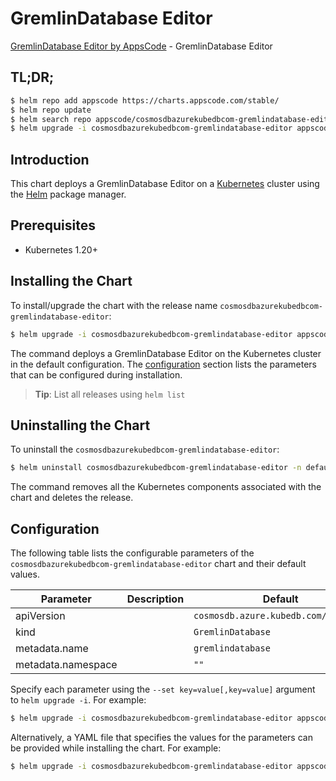 # GremlinDatabase Editor

[GremlinDatabase Editor by AppsCode](https://appscode.com) - GremlinDatabase Editor

## TL;DR;

```bash
$ helm repo add appscode https://charts.appscode.com/stable/
$ helm repo update
$ helm search repo appscode/cosmosdbazurekubedbcom-gremlindatabase-editor --version=v0.18.0
$ helm upgrade -i cosmosdbazurekubedbcom-gremlindatabase-editor appscode/cosmosdbazurekubedbcom-gremlindatabase-editor -n default --create-namespace --version=v0.18.0
```

## Introduction

This chart deploys a GremlinDatabase Editor on a [Kubernetes](http://kubernetes.io) cluster using the [Helm](https://helm.sh) package manager.

## Prerequisites

- Kubernetes 1.20+

## Installing the Chart

To install/upgrade the chart with the release name `cosmosdbazurekubedbcom-gremlindatabase-editor`:

```bash
$ helm upgrade -i cosmosdbazurekubedbcom-gremlindatabase-editor appscode/cosmosdbazurekubedbcom-gremlindatabase-editor -n default --create-namespace --version=v0.18.0
```

The command deploys a GremlinDatabase Editor on the Kubernetes cluster in the default configuration. The [configuration](#configuration) section lists the parameters that can be configured during installation.

> **Tip**: List all releases using `helm list`

## Uninstalling the Chart

To uninstall the `cosmosdbazurekubedbcom-gremlindatabase-editor`:

```bash
$ helm uninstall cosmosdbazurekubedbcom-gremlindatabase-editor -n default
```

The command removes all the Kubernetes components associated with the chart and deletes the release.

## Configuration

The following table lists the configurable parameters of the `cosmosdbazurekubedbcom-gremlindatabase-editor` chart and their default values.

|     Parameter      | Description |                     Default                     |
|--------------------|-------------|-------------------------------------------------|
| apiVersion         |             | <code>cosmosdb.azure.kubedb.com/v1alpha1</code> |
| kind               |             | <code>GremlinDatabase</code>                    |
| metadata.name      |             | <code>gremlindatabase</code>                    |
| metadata.namespace |             | <code>""</code>                                 |


Specify each parameter using the `--set key=value[,key=value]` argument to `helm upgrade -i`. For example:

```bash
$ helm upgrade -i cosmosdbazurekubedbcom-gremlindatabase-editor appscode/cosmosdbazurekubedbcom-gremlindatabase-editor -n default --create-namespace --version=v0.18.0 --set apiVersion=cosmosdb.azure.kubedb.com/v1alpha1
```

Alternatively, a YAML file that specifies the values for the parameters can be provided while
installing the chart. For example:

```bash
$ helm upgrade -i cosmosdbazurekubedbcom-gremlindatabase-editor appscode/cosmosdbazurekubedbcom-gremlindatabase-editor -n default --create-namespace --version=v0.18.0 --values values.yaml
```
